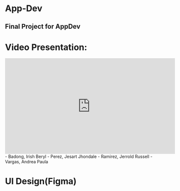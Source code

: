 # App-Dev

## Final Project for AppDev

# Video Presentation:

<iframe width="560" height="315" src="https://youtu.be/irTihuf4a0g" frameborder="0" allowfullscreen></iframe>
- Badong, Irish Beryl
- Perez, Jesart Jhondale
- Ramirez, Jerrold Russell
- Vargas, Andrea Paula

# UI Design(Figma)

